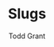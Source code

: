---
layout: video
title: Slugs
client: Adidas
home: yes
author: Todd Grant
video_source: ADIDAS_Slug.f4v
credits:
  - Frank Budgen, Director
  - Todd Grant, C.D./Art Director
---